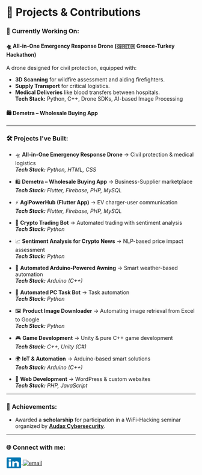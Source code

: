 # 🚀 Projects & Contributions  

### 🔭 **Currently Working On:**  
#### 🛸 **All-in-One Emergency Response Drone** (🇬🇷🇹🇷 Greece-Turkey Hackathon)  
A drone designed for civil protection, equipped with:  
- **3D Scanning** for wildfire assessment and aiding firefighters.  
- **Supply Transport** for critical logistics.  
- **Medical Deliveries** like blood transfers between hospitals.  
**Tech Stack:** Python, C++, Drone SDKs, AI-based Image Processing  

#### 🛍 **Demetra – Wholesale Buying App**  
---

### 🛠 **Projects I've Built:**  

- 🛸 **All-in-One Emergency Response Drone** → Civil protection & medical logistics  
  _**Tech Stack:** Python, HTML, CSS_  

- 🛍 **Demetra – Wholesale Buying App** → Business-Supplier marketplace  
  _**Tech Stack:** Flutter, Firebase, PHP, MySQL_  

- ⚡ **AgiPowerHub (Flutter App)** → EV charger-user communication  
  _**Tech Stack:** Flutter, Firebase, PHP, MySQL_  

- 🤖 **Crypto Trading Bot** → Automated trading with sentiment analysis  
  _**Tech Stack:** Python_  

- 📈 **Sentiment Analysis for Crypto News** → NLP-based price impact assessment  
  _**Tech Stack:** Python_  

- 🏡 **Automated Arduino-Powered Awning** → Smart weather-based automation  
  _**Tech Stack:** Arduino (C++)_  

- 🔄 **Automated PC Task Bot** → Task automation  
  _**Tech Stack:** Python_  

- 🖼 **Product Image Downloader** → Automating image retrieval from Excel to Google  
  _**Tech Stack:** Python_  

- 🎮 **Game Development** → Unity & pure C++ game development  
  _**Tech Stack:** C++, Unity (C#)_  

- 🌍 **IoT & Automation** → Arduino-based smart solutions  
  _**Tech Stack:** Arduino (C++)_  

- 🔗 **Web Development** → WordPress & custom websites  
  _**Tech Stack:** PHP, JavaScript_  

---

### 🏅 **Achievements:**  
- Awarded a **scholarship** for participation in a WiFi-Hacking seminar organized by [**Audax Cybersecurity**](https://www.audax.gr).  
---
### 🌐 Connect with me:
<p align="left">
  <a href="https://www.linkedin.com/in/fotis-stamatopoulos-a46630263/" target="blank">
    <img align="center" src="https://raw.githubusercontent.com/devicons/devicon/master/icons/linkedin/linkedin-original.svg" alt="linkedin" height="30" width="40" />
  </a>
  <a href="mailto:fotis12@icloud.com">
    <img align="center" src="https://cdn-icons-png.flaticon.com/512/281/281769.png" alt="email" height="30" width="40" />
  </a>
</p>


